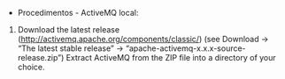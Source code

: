 - Procedimentos - ActiveMQ local:

1. Download the latest release (http://activemq.apache.org/components/classic/)
(see Download -> “The latest stable release” -> “apache-activemq-x.x.x-source-release.zip”)
Extract ActiveMQ from the ZIP file into a directory of your choice.
